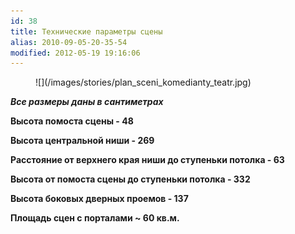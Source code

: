 ```yaml
---
id: 38
title: Технические параметры сцены
alias: 2010-09-05-20-35-54
modified: 2012-05-19 19:16:06
---
```


<figure>
![](/images/stories/plan_sceni_komedianty_teatr.jpg)
</figure>

_**Все размеры даны в сантиметрах**_

**Высота помоста сцены - 48**

**Высота центральной ниши - 269**

**Расстояние от верхнего края ниши до ступеньки потолка - 63**

**Высота от помоста сцены до ступеньки потолка - 332**

**Высота боковых дверных проемов - 137**

**Площадь сцен с порталами ~ 60 кв.м.**

